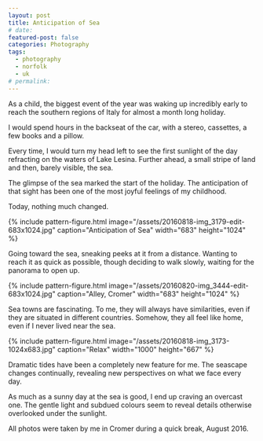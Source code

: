 ```yaml
---
layout: post
title: Anticipation of Sea
# date:
featured-post: false
categories: Photography
tags:
  - photography
  - norfolk
  - uk
# permalink:
---
```

As a child, the biggest event of the year was waking up incredibly early to reach the southern regions of Italy for almost a month long holiday.

<!--more-->

I would spend hours in the backseat of the car, with a stereo, cassettes, a few books and a pillow.

Every time, I would turn my head left to see the first sunlight of the day refracting on the waters of Lake Lesina. Further ahead, a small stripe of land and then, barely visible, the sea.

The glimpse of the sea marked the start of the holiday. The anticipation of that sight has been one of the most joyful feelings of my childhood.

Today, nothing much changed.

{% include pattern-figure.html image="/assets/20160818-img_3179-edit-683x1024.jpg" caption="Anticipation of Sea" width="683" height="1024" %}

Going toward the sea, sneaking peeks at it from a distance. Wanting to reach it as quick as possible, though deciding to walk slowly, waiting for the panorama to open up.

{% include pattern-figure.html image="/assets/20160820-img_3444-edit-683x1024.jpg" caption="Alley, Cromer" width="683" height="1024" %}

Sea towns are fascinating. To me, they will always have similarities, even if they are situated in different countries. Somehow, they all feel like home, even if I never lived near the sea.

{% include pattern-figure.html image="/assets/20160818-img_3173-1024x683.jpg" caption="Relax" width="1000" height="667" %}

Dramatic tides have been a completely new feature for me. The seascape changes continually, revealing new perspectives on what we face every day.

As much as a sunny day at the sea is good, I end up craving an overcast one. The gentle light and subdued colours seem to reveal details otherwise overlooked under the sunlight.

All photos were taken by me in Cromer during a quick break, August 2016.
